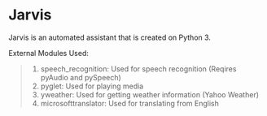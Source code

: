 # Jarvis

Jarvis is an automated assistant that is created on Python 3. 

External Modules Used:
>1. speech_recognition: Used for speech recognition (Reqires pyAudio and pySpeech)
>2. pyglet: Used for playing media
>3. yweather: Used for getting weather information (Yahoo Weather)
>4. microsofttranslator: Used for translating from English


